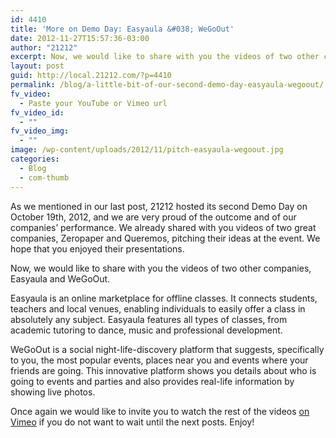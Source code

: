 ```yaml
---
id: 4410
title: 'More on Demo Day: Easyaula &#038; WeGoOut'
date: 2012-11-27T15:57:36-03:00
author: "21212"
excerpt: Now, we would like to share with you the videos of two other companies, Easyaula and WeGoOut.
layout: post
guid: http://local.21212.com/?p=4410
permalink: /blog/a-little-bit-of-our-second-demo-day-easyaula-wegoout/
fv_video:
  - Paste your YouTube or Vimeo url
fv_video_id:
  - ""
fv_video_img:
  - ""
image: /wp-content/uploads/2012/11/pitch-easyaula-wegoout.jpg
categories:
  - Blog
  - com-thumb
---
```

As we mentioned in our last post, 21212 hosted its second Demo Day on October 19th, 2012, and we are very proud of the outcome and of our companies’ performance. We already shared with you videos of two great companies, Zeropaper and Queremos, pitching their ideas at the event. We hope that you enjoyed their presentations.

Now, we would like to share with you the videos of two other companies, Easyaula and WeGoOut.

Easyaula is an online marketplace for offline classes. It connects students, teachers and local venues, enabling individuals to easily offer a class in absolutely any subject. Easyaula features all types of classes, from academic tutoring to dance, music and professional development.



WeGoOut is a social night-life-discovery platform that suggests, specifically to you, the most popular events, places near you and events where your friends are going. This innovative platform shows you details about who is going to events and parties and also provides real-life information by showing live photos.



Once again we would like to invite you to watch the rest of the videos [on Vimeo](http://vimeo.com/by21212com) if you do not want to wait until the next posts. Enjoy!
